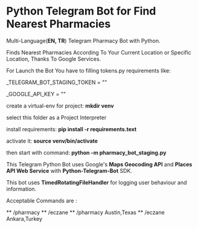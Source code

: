 # Python Telegram Bot for Find Nearest Pharmacies

Multi-Language(**EN, TR**) Telegram Pharmacy Bot with Python.

Finds Nearest Pharmacies According To Your Current Location or Specific Location, Thanks To Google Services.

For Launch the Bot You have to filling tokens.py requirements like:

_TELEGRAM_BOT_STAGING_TOKEN = ""

_GOOGLE_API_KEY = ""

create a virtual-env for project:
**mkdir venv**

select this folder as a Project Interpreter

install requirements:
**pip install -r requirements.text**

activate it:
**source venv/bin/activate**

then start with command:
**python -m pharmacy_bot_staging.py**

This Telegram Python Bot uses Google's **Maps Geocoding API** and **Places API Web Service** with **Python-Telegram-Bot** SDK.

This bot uses **TimedRotatingFileHandler** for logging user behaviour and information.

Acceptable Commands are :

** /pharmacy
** /eczane
** /pharmacy Austin,Texas
** /eczane Ankara,Turkey
